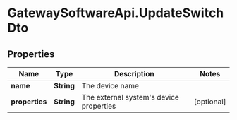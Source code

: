 # GatewaySoftwareApi.UpdateSwitchDto

## Properties
Name | Type | Description | Notes
------------ | ------------- | ------------- | -------------
**name** | **String** | The device name | 
**properties** | **String** | The external system&#39;s device properties | [optional] 


